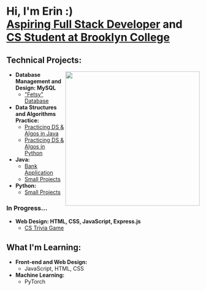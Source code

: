  <!-- <a href="https://github.com/ErinF10/ErinF10/assets/144135752/3b3807fa-db80-47a1-9ad9-0c348fc9187b"><img width="870" height="220"  src="https://github.com/ErinF10/ErinF10/assets/144135752/3b3807fa-db80-47a1-9ad9-0c348fc9187b"></a> -->
<!--  <a href="(https://github.com/ErinF10/ErinF10/assets/144135752/e4319fbf-6d6d-4abb-a4e9-c3b91bb420ec)"><img width="870" height="230" src="https://github.com/ErinF10/ErinF10/assets/144135752/e4319fbf-6d6d-4abb-a4e9-c3b91bb420ec"></a> -->

<h1>Hi, I'm Erin :) <br/><a href="https://drive.google.com/file/d/1FDSPqpGgZttoM-zdQIui_OUG042DkZWF/view?usp=sharing">Aspiring Full Stack Developer</a> and  <a href="https://www.linkedin.com/in/erin-forrest-267083258/">CS Student at Brooklyn College</a></h1>

<!--
<picture>
  <source media="(prefers-color-scheme: dark)" srcset="https://github.com/ErinF10/ErinF10/assets/144135752/8de47d59-65f9-47c1-ad3a-5333ba2c9c9d">
  <source media="(prefers-color-scheme: light)" srcset="https://user-images.githubusercontent.com/25423296/163456779-a8556205-d0a5-45e2-ac17-42d089e3c3f8.png">
  <img alt="Shows an illustrated sun in light mode and a moon with stars in dark mode." src="https://user-images.githubusercontent.com/25423296/163456779-a8556205-d0a5-45e2-ac17-42d089e3c3f8.png">
</picture>
-->

<h2>Technical Projects:</h2>
<picture>
 
<source media="(prefers-color-scheme: light)" srcset="https://github.com/ErinF10/ErinF10/assets/144135752/f2e4d3fd-9f2f-4d3e-b910-b7f911b40733">
<source media="(prefers-color-scheme: dark)" srcset="https://github.com/ErinF10/ErinF10/assets/144135752/a67f9542-562e-4b0e-9671-72dcf4a8134a">
<img width="350" height="350" align="right" src="https://github.com/ErinF10/ErinF10/assets/144135752/f2e4d3fd-9f2f-4d3e-b910-b7f911b40733">
</picture>

- <b>Database Management and Design: MySQL</b>
  - ["Fetsy" Database](https://github.com/ErinF10/-Fetsy-Practice-Database)
- <b>Data Structures and Algorithms Practice:</b>
  - [Practicing DS & Algos in Java](https://github.com/ErinF10/DS-and-Algos-Practice/tree/main)
  - [Practicing DS & Algos in Python](https://github.com/ErinF10/Practicing-DS-and-Algos-in-Python.git)
- <b>Java:</b>
  - [Bank Application](https://github.com/ErinF10/Bank-Application)
  - [Small Projects](https://github.com/ErinF10/Java-Projects)
- <b>Python:</b>
  - [Small Projects](https://github.com/ErinF10/Python-Projects)


<h3>In Progress...</h3>

- <b>Web Design: HTML, CSS, JavaScript, Express.js</b>
   - [CS Trivia Game](https://github.com/ErinF10/Who-Wants-To-Be-A-Millionaire-)


<h2>What I'm Learning:</h2>

- <b>Front-end and Web Design:</b>
   - JavaScript, HTML, CSS
- <b>Machine Learning:</b>
   - PyTorch
